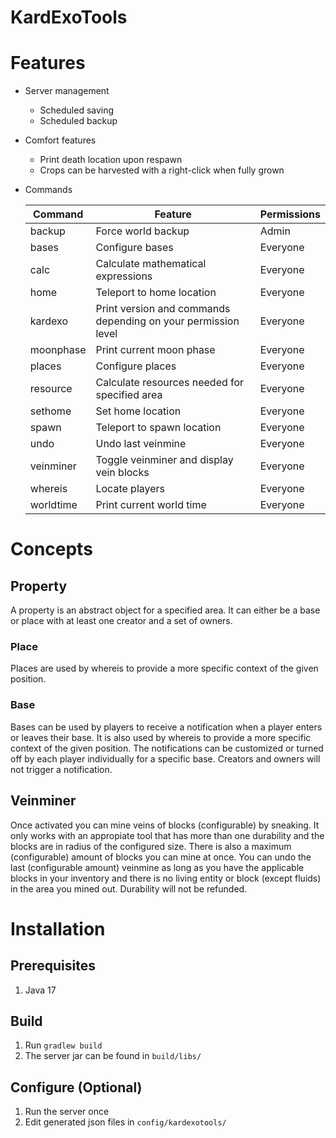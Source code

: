 # KardExoTools #

# Features #

* Server management
	* Scheduled saving
	* Scheduled backup
* Comfort features
	* Print death location upon respawn
	* Crops can be harvested with a right-click when fully grown
* Commands

	Command     | Feature                                                       | Permissions
	----------- | ------------------------------------------------------------- | -----------
	backup      | Force world backup                                            | Admin
	bases       | Configure bases                                               | Everyone
	calc        | Calculate mathematical expressions                            | Everyone
	home        | Teleport to home location                                     | Everyone
	kardexo     | Print version and commands depending on your permission level | Everyone
	moonphase   | Print current moon phase                                      | Everyone
	places      | Configure places                                              | Everyone
	resource    | Calculate resources needed for specified area                 | Everyone
	sethome     | Set home location                                             | Everyone
	spawn       | Teleport to spawn location                                    | Everyone
	undo        | Undo last veinmine                                            | Everyone
	veinminer   | Toggle veinminer and display vein blocks                      | Everyone
	whereis     | Locate players                                                | Everyone
	worldtime   | Print current world time                                      | Everyone

# Concepts #

## Property ##

A property is an abstract object for a specified area. It can either be a base or place with at least one creator and a set of owners.

### Place ###

Places are used by whereis to provide a more specific context of the given position. 

### Base ###

Bases can be used by players to receive a notification when a player enters or leaves their base. It is also used by whereis to provide a more specific context of the given position. The notifications can be customized or turned off by each player individually for a specific base. Creators and owners will not trigger a notification.

## Veinminer ##

Once activated you can mine veins of blocks (configurable) by sneaking. It only works with an appropiate tool that has more than one durability and the blocks are in radius of the configured size. There is also a maximum (configurable) amount of blocks you can mine at once. You can undo the last (configurable amount) veinmine as long as you have the applicable blocks in your inventory and there is no living entity or block (except fluids) in the area you mined out. Durability will not be refunded.

# Installation #

## Prerequisites ##

1. Java 17

## Build ##

1. Run `gradlew build`
2. The server jar can be found in `build/libs/`

## Configure (Optional) ##

1. Run the server once
2. Edit generated json files in `config/kardexotools/`

